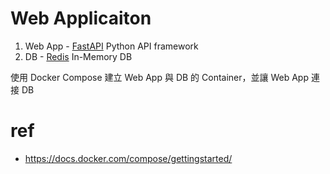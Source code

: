 # Web Applicaiton

1. Web App - [FastAPI](https://fastapi.tiangolo.com/) Python API framework
2. DB - [Redis](https://redis.io/) In-Memory DB

使用 Docker Compose 建立 Web App 與 DB 的 Container，並讓 Web App 連接 DB

# ref
- https://docs.docker.com/compose/gettingstarted/
